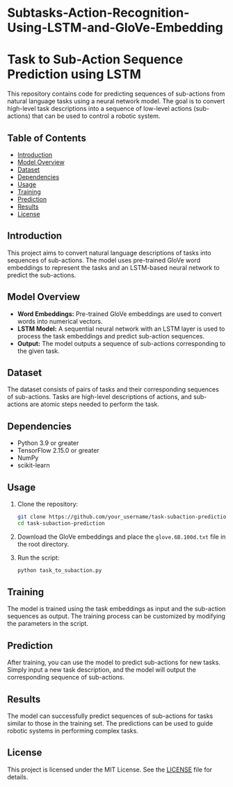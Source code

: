 # Subtasks-Action-Recognition-Using-LSTM-and-GloVe-Embedding

# Task to Sub-Action Sequence Prediction using LSTM

This repository contains code for predicting sequences of sub-actions from natural language tasks using a neural network model. The goal is to convert high-level task descriptions into a sequence of low-level actions (sub-actions) that can be used to control a robotic system.

## Table of Contents
- [Introduction](#introduction)
- [Model Overview](#model-overview)
- [Dataset](#dataset)
- [Dependencies](#dependencies)
- [Usage](#usage)
- [Training](#training)
- [Prediction](#prediction)
- [Results](#results)
- [License](#license)

## Introduction
This project aims to convert natural language descriptions of tasks into sequences of sub-actions. The model uses pre-trained GloVe word embeddings to represent the tasks and an LSTM-based neural network to predict the sub-actions.

## Model Overview
- **Word Embeddings:** Pre-trained GloVe embeddings are used to convert words into numerical vectors.
- **LSTM Model:** A sequential neural network with an LSTM layer is used to process the task embeddings and predict sub-action sequences.
- **Output:** The model outputs a sequence of sub-actions corresponding to the given task.

## Dataset
The dataset consists of pairs of tasks and their corresponding sequences of sub-actions. Tasks are high-level descriptions of actions, and sub-actions are atomic steps needed to perform the task.

## Dependencies
- Python 3.9 or greater
- TensorFlow 2.15.0 or greater
- NumPy
- scikit-learn

## Usage
1. Clone the repository:
    ```bash
    git clone https://github.com/your_username/task-subaction-prediction.git
    cd task-subaction-prediction
    ```

2. Download the GloVe embeddings and place the `glove.6B.100d.txt` file in the root directory.

3. Run the script:
    ```bash
    python task_to_subaction.py
    ```

## Training
The model is trained using the task embeddings as input and the sub-action sequences as output. The training process can be customized by modifying the parameters in the script.

## Prediction
After training, you can use the model to predict sub-actions for new tasks. Simply input a new task description, and the model will output the corresponding sequence of sub-actions.

## Results
The model can successfully predict sequences of sub-actions for tasks similar to those in the training set. The predictions can be used to guide robotic systems in performing complex tasks.

## License
This project is licensed under the MIT License. See the [LICENSE](LICENSE) file for details.
